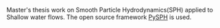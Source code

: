 Master's thesis work on Smooth Particle Hydrodynamics(SPH) applied to Shallow
water flows. The open source framework
[PySPH](https://pysph.readthedocs.io/en/latest/) is used.
